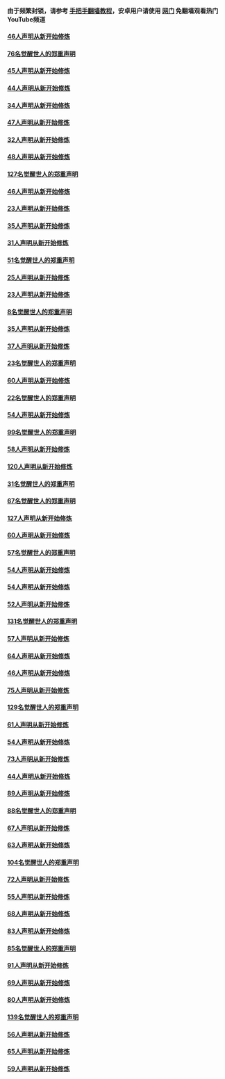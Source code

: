 #### 由于频繁封锁，请参考 [手把手翻墙教程](https://github.com/gfw-breaker/guides/wiki/)，安卓用户请使用 [网门](https://github.com/gfw-breaker/nogfw/blob/master/dl.md?t=03021100) 免翻墙观看热门YouTube频道 

#### [46人声明从新开始修炼](../pages/91/421454.md?t=03021100) 

#### [76名觉醒世人的郑重声明](../pages/91/421453.md?t=03021100) 

#### [45人声明从新开始修炼](../pages/91/421452.md?t=03021100) 

#### [44人声明从新开始修炼](../pages/91/421422.md?t=03021100) 

#### [34人声明从新开始修炼](../pages/91/421322.md?t=03021100) 

#### [47人声明从新开始修炼](../pages/91/421264.md?t=03021100) 

#### [32人声明从新开始修炼](../pages/91/421225.md?t=03021100) 

#### [48人声明从新开始修炼](../pages/91/421202.md?t=03021100) 

#### [127名觉醒世人的郑重声明](../pages/91/421224.md?t=03021100) 

#### [46人声明从新开始修炼](../pages/91/421203.md?t=03021100) 

#### [23人声明从新开始修炼](../pages/91/421138.md?t=03021100) 

#### [35人声明从新开始修炼](../pages/91/421122.md?t=03021100) 

#### [31人声明从新开始修炼](../pages/91/421081.md?t=03021100) 

#### [51名觉醒世人的郑重声明](../pages/91/421080.md?t=03021100) 

#### [25人声明从新开始修炼](../pages/91/421020.md?t=03021100) 

#### [23人声明从新开始修炼](../pages/91/420884.md?t=03021100) 

#### [8名觉醒世人的郑重声明](../pages/91/420883.md?t=03021100) 

#### [35人声明从新开始修炼](../pages/91/420809.md?t=03021100) 

#### [37人声明从新开始修炼](../pages/91/420766.md?t=03021100) 

#### [23名觉醒世人的郑重声明](../pages/91/420765.md?t=03021100) 

#### [60人声明从新开始修炼](../pages/91/420727.md?t=03021100) 

#### [22名觉醒世人的郑重声明](../pages/91/420726.md?t=03021100) 

#### [54人声明从新开始修炼](../pages/91/420529.md?t=03021100) 

#### [99名觉醒世人的郑重声明](../pages/91/420528.md?t=03021100) 

#### [58人声明从新开始修炼](../pages/91/420198.md?t=03021100) 

#### [120人声明从新开始修炼](../pages/91/420141.md?t=03021100) 

#### [31名觉醒世人的郑重声明](../pages/91/420197.md?t=03021100) 

#### [67名觉醒世人的郑重声明](../pages/91/420140.md?t=03021100) 

#### [127人声明从新开始修炼](../pages/91/420082.md?t=03021100) 

#### [60人声明从新开始修炼](../pages/91/420081.md?t=03021100) 

#### [57名觉醒世人的郑重声明](../pages/91/420080.md?t=03021100) 

#### [54人声明从新开始修炼](../pages/91/419533.md?t=03021100) 

#### [54人声明从新开始修炼](../pages/91/419532.md?t=03021100) 

#### [52人声明从新开始修炼](../pages/91/419531.md?t=03021100) 

#### [131名觉醒世人的郑重声明](../pages/91/419530.md?t=03021100) 

#### [57人声明从新开始修炼](../pages/91/419430.md?t=03021100) 

#### [64人声明从新开始修炼](../pages/91/419429.md?t=03021100) 

#### [46人声明从新开始修炼](../pages/91/419428.md?t=03021100) 

#### [75人声明从新开始修炼](../pages/91/419427.md?t=03021100) 

#### [129名觉醒世人的郑重声明](../pages/91/419426.md?t=03021100) 

#### [61人声明从新开始修炼](../pages/91/419198.md?t=03021100) 

#### [54人声明从新开始修炼](../pages/91/419197.md?t=03021100) 

#### [73人声明从新开始修炼](../pages/91/419196.md?t=03021100) 

#### [44人声明从新开始修炼](../pages/91/419075.md?t=03021100) 

#### [89人声明从新开始修炼](../pages/91/419074.md?t=03021100) 

#### [88名觉醒世人的郑重声明](../pages/91/419195.md?t=03021100) 

#### [67人声明从新开始修炼](../pages/91/419073.md?t=03021100) 

#### [63人声明从新开始修炼](../pages/91/419072.md?t=03021100) 

#### [104名觉醒世人的郑重声明](../pages/91/419071.md?t=03021100) 

#### [72人声明从新开始修炼](../pages/91/418902.md?t=03021100) 

#### [55人声明从新开始修炼](../pages/91/418901.md?t=03021100) 

#### [68人声明从新开始修炼](../pages/91/418900.md?t=03021100) 

#### [83人声明从新开始修炼](../pages/91/418757.md?t=03021100) 

#### [85名觉醒世人的郑重声明](../pages/91/418899.md?t=03021100) 

#### [91人声明从新开始修炼](../pages/91/418756.md?t=03021100) 

#### [69人声明从新开始修炼](../pages/91/418755.md?t=03021100) 

#### [80人声明从新开始修炼](../pages/91/418754.md?t=03021100) 

#### [139名觉醒世人的郑重声明](../pages/91/418753.md?t=03021100) 

#### [56人声明从新开始修炼](../pages/91/418594.md?t=03021100) 

#### [65人声明从新开始修炼](../pages/91/418593.md?t=03021100) 

#### [59人声明从新开始修炼](../pages/91/418592.md?t=03021100) 

